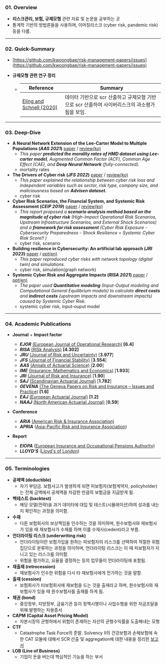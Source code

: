 ### 01. Overview 


- **리스크관리, 보험, 규제모형** 관련 자료 및 논문을 공부하는 곳
- 통계학 기반의 방법론들을 사용하며, 이머징리스크 (cyber risk, pandemic risk) 등을 다룸. 

---
### 02. Quick-Summary
- [https://github.com/kwoongbae/risk-management-papers/issues](https://github.com/kwoongbae/risk-management-papers/issues)

- **규제모형 관련 연구 정리**

  - | Reference                                                    | Summary                                                      |
    | ------------------------------------------------------------ | ------------------------------------------------------------ |
    | [Eling and Schnell (2020)](https://www.tandfonline.com/doi/abs/10.1080/10920277.2019.1641416) | 데이터 기반으로 scr 산출하고 규제모형 기반으로 scr 산출하여 사이버리스크의 과소평가됨을 보임. |

---
### 03. Deep-Dive

- **A Neural Network Extension of the Lee-Carter Model to Multiple Populations (*AAS 2021*)** [paper](./Paper/Richman_AAS_2021.pdf) / [review(ko)](./Review/Richman_AAS_2021.md)
  - *This paper **predicted the morality rates of HMD dataset using Lee-carter model**, Augmented Common Factor (ACF), Common Age Effect (CAE),  and **Deep Neural Network** (fully-connected).*
  - mortality rates
- **The Drivers of Cyber risk (*JFS 2022*)** [paper](./Paper/Aldasoro_JFS_2022.pdf) / [review(ko)](./Review/Aldasoro_et_al_JRS_2022.md)
  - *This paper explained the relationship between cyber risk loss and independent variables such as sector, risk type, company size, and maliciousness based on **Advisen dataset.***
  - cyber risk
- **Cyber Risk Scenarios, the Financial System, and Systemic Risk Assessment (*CEIP 2019*)** [paper](./Paper/Kaffenberger_et_al_2019.pdf) / [review(ko)](./Review/Kaffenberger_et_al_2019.md) 
  - *This report proposed a **scenario analysis method based on the magnitude of cyber risk** (High-Impact Operational Risk Scenarios, Upstream Infrastructure Scenarios, and External Shock Scenarios) and a **framework for risk assessment** (Cyber Risk Exposure - Cybersecurity Preparedness - Shock Resilience = Systemic Cyber Risk Score!! )*
  - cyber risk, scenario
- **Building resilience in Cybersecurity: An artificial lab approach (*JRI 2023*)** [paper](./Paper/Awiszus_et_al_JRI_2023.pdf) / [ppt(en)](./Presentation/Seminar_20240125.pdf)
  - *This paper reproduced cyber risks with network topology (digital twin) and simulations.*
  - cyber risk, simulation(graph network)
- **Systemic Cyber Risk and Aggregate Impacts (*RISA 2021*)** [paper](./Paper/Welburn_RISA_2021.pdf) / [ppt(en)](./Presentation/Seminar_20240321.pdf)
  - *The paper used **Quantitative modeling** (Input-Output modeling and Computational General Equilibrium models) to calculate **direct costs** and **indirect costs** (upstream impacts and downstream impacts) caused by Systemic Cyber Risk.*
  - systemic cyber risk, input-ouput model

---

### 04. Academic Publications


- **Journal** + **Impact factor**
  - ***EJOR*** [(European Journal of Operational Research)](https://www.sciencedirect.com/journal/european-journal-of-operational-research) **[6.4]**
  - ***RISA*** [(RISk Analysis)](https://onlinelibrary.wiley.com/journal/15396924) **[4.302]**
  - ***JRU*** [(Journal of Risk and Uncertainty)](https://www.springer.com/journal/11166) [**3.977**]
  - ***JFS*** [(Journal of Financial Stability)](https://www.sciencedirect.com/journal/journal-of-financial-stability) [**3.554**]
  - ***AAS*** [(Annals of Actuarial Science)](https://www.cambridge.org/core/journals/annals-of-actuarial-science) [**2.00**]
  - ***IME*** [(Insurance: Mathematics and Economics)]() [**1.933**]
  - ***JRI*** [(Journal of Risk and Insurance)](https://onlinelibrary.wiley.com/journal/15396975) [**1.90**]
  - ***SAJ*** [(Scandinavian Actuarial Journal)](https://www.tandfonline.com/toc/sact20/current) [**1.782**]
  - ***GEVENA*** [(The Geneva Papers on Risk and Insurance – Issues and Practice)](https://www.genevaassociation.org/publications/the-geneva-papers) **[1.6]**
  - ***EAJ*** [(European Actuarial Journal)](https://link.springer.com/journal/13385) **[1.2]**
  - ***NAAJ*** [(North American Actuarial Journal)](https://www.tandfonline.com/toc/uaaj20/current) [**0.59**]
- **Conference**
  - ***ARIA*** [(American Risk & Insurance Association)](https://www.aria.org/)
  - ***APRIA*** ([Asia-Pacific Risk and Insurance Association](https://www.apria.org/))
- **Report**

  - ***EIOPA*** ([European Insurance and Occupational Pensions Authority](https://www.eiopa.europa.eu/index_en))
  - ***LLOYD'S*** ([Lloyd's of London](https://www.lloyds.com/news-and-insights/risk-reports))

---

### 05. Terminologies

- **공제액 (deductible)**
  - 자기 부담금. 보험사고가 발생하게 되면 피보험자(보험계약자, policyholder)는 전체 금액에서 공제액을 차감한 만큼의 보험금을 지급받게 됨.
- **백테스트 (backtest)**
  - 해당 모델(전략)을 과거 데이터에 대입 및 테스트(시뮬레이션)하여 성과를 내는지 확인하는 과정을 의미함.
- **수재** 
  - 다른 보험회사의 보상책임을 인수하는 것을 의미하며, 원수보험사와 재보험사가 있을 때 재보험사가 수재를 하며 이를 수재사(cedent)라고 부름.
- **언더라이팅 리스크 (underwriting risk)**
  - 언더라이팅이란 보험가입을 원하는 피보험자의 리스크를 선택하여 적절한 위험집단으로 분류하는 과정을 의미하며, 언더라이팅 리스크는 이 때 피보험자가 지니고 있는 리스크를 의미함.
  - 위험을 평가하고, 요율을 결정하는 등의 업무들이 언더라이팅에 포함됨.
- **재출재 (retrocession)**
  - 재보험사가 인수한 위험을 다시 타 재보험사에게 전가하는 것을 말함.
- **출재 (cession)**
  - 보험회사가 타보험회사에 재보험을 드는 것을 출재라고 하며, 원수보험사와 재보험사가 있을 때 원수보험사를 출재를 하게 됨.
- **채권 (bond)**
  - 중앙정부, 지방정부, 금융기관 등이 정책시행이나 사업수행을 위한 자금조달을 위해 발행하는 차용증서
- **CAPM (Capital Asset Pricing Model)**
  - 자본시장의 균형하에서 위험이 존재하는 자산의 균형수익률을 도출해내는 모형
- **CTF**
  - Catastrophe Task Force의 준말. Solvency II의 건강보험과 손해보험에 속한 CAT 모듈에 대해서 SCR 산출 및 aggregation에 대한 내용을 정리한 [보고서](https://register.eiopa.europa.eu/CEIOPS-Archive/Documents/Reports/CEIOPS-DOC-79-10-CAT-TF-Report.pdf)
- **LOB (Line of Business)**
  - 기업이 돈을 버는데 핵심적인 기능을 하는 부서
